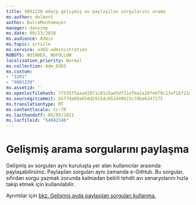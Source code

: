 ```yaml
---
title: 9001220 mdatp gelişmiş av paylaşılan sorgularını arama
ms.author: dolmont
author: DulceMontemayor
manager: dansimp
ms.date: 09/23/2020
ms.audience: Admin
ms.topic: article
ms.service: o365-administration
ROBOTS: NOINDEX, NOFOLLOW
localization_priority: Normal
ms.collection: Adm_O365
ms.custom:
- "3201"
- "9001220"
ms.assetid: ''
ms.openlocfilehash: 7f535f5aaa42071c81cbae5df51efba1a28fe070c13ef1bf21a78b23c10f6bbb
ms.sourcegitcommit: b5f7da89a650d2915dc652449623c78be6247175
ms.translationtype: MT
ms.contentlocale: tr-TR
ms.lasthandoff: 08/05/2021
ms.locfileid: "54042146"
---
```

# <a name="sharing-advanced-hunting-queries"></a>Gelişmiş arama sorgularını paylaşma

Gelişmiş av sorguları aynı kuruluşta yer alan kullanıcılar arasında paylaşabilirsiniz. Paylaşılan sorguları aynı zamanda e-GitHub. Bu sorgular, sıfırdan sorgu yazmak zorunda kalmadan belirli tehdit avı senaryolarını hızla takip etmek için kullanılabilir.
  
Ayrıntılar için [bkz. Gelişmiş avda paylaşılan sorguları kullanma.](https://docs.microsoft.com/windows/security/threat-protection/microsoft-defender-atp/advanced-hunting-shared-queries)